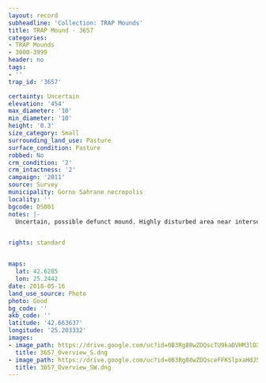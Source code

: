 ```yaml
---
layout: record
subheadline: 'Collection: TRAP Mounds'
title: TRAP Mound - 3657
categories:
- TRAP Mounds
- 3000-3999
header: no
tags:
- ''
trap_id: '3657'

certainty: Uncertain
elevation: '454'
max_diameter: '10'
min_diameter: '10'
height: '0.3'
size_category: Small
surrounding_land_use: Pasture
surface_condition: Pasture
robbed: No
crm_condition: '2'
crm_intactness: '2'
campaign: '2011'
source: Survey
municipality: Gorno Sahrane necropolis
locality: ''
bgcode: DS001
notes: |-
  Uncertain, possible defunct mound. Highly disturbed area near intersection of road and ravine Badly damaged.


rights: standard


maps:
  lat: 42.6285
  lon: 25.2442
date: 2018-05-16
land_use_source: Photo
photo: Good
bg_code: ''
akb_code: ''
latitude: '42.663637'
longitude: '25.203332'
images:
- image_path: https://drive.google.com/uc?id=0B3Rg88wZDQscTU9kaDVHM3lDX3c
  title: 3657_Overview_S.dng
- image_path: https://drive.google.com/uc?id=0B3Rg88wZDQsceFFKSlpxaHdJSDA
  title: 3657_Overview_SW.dng
---
```

